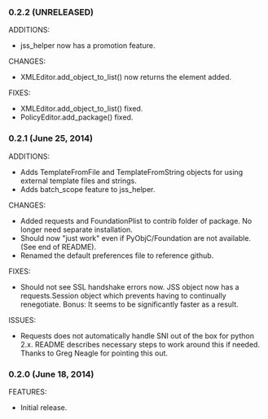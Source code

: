 ### 0.2.2 (UNRELEASED)

ADDITIONS:

- jss_helper now has a promotion feature.

CHANGES:

- XMLEditor.add_object_to_list() now returns the element added.

FIXES:

- XMLEditor.add_object_to_list() fixed.
- PolicyEditor.add_package() fixed.

### 0.2.1 (June 25, 2014)

ADDITIONS:

- Adds TemplateFromFile and TemplateFromString objects for using external template files and strings. 
- Adds batch_scope feature to jss_helper.

CHANGES:

- Added requests and FoundationPlist to contrib folder of package. No longer need separate installation.
- Should now "just work" even if PyObjC/Foundation are not available. (See end of README).
- Renamed the default preferences file to reference github.

FIXES:

- Should not see SSL handshake errors now. JSS object now has a requests.Session object which prevents having to continually renegotiate. Bonus: It seems to be significantly faster as a result.

ISSUES:

- Requests does not automatically handle SNI out of the box for python 2.x. README describes necessary steps to work around this if needed. Thanks to Greg Neagle for pointing this out.

### 0.2.0 (June 18, 2014)

FEATURES:

- Initial release.